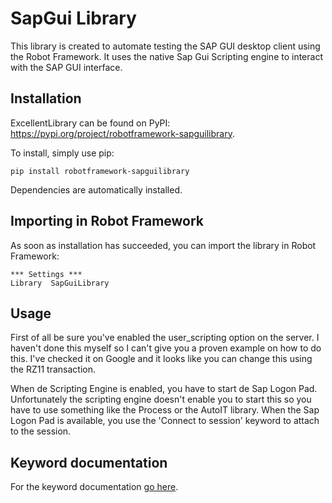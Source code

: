 # SapGui Library
This library is created to automate testing the SAP GUI desktop client using the Robot Framework. It uses the native Sap Gui Scripting engine to interact with the SAP GUI interface.

## Installation
ExcellentLibrary can be found on PyPI: https://pypi.org/project/robotframework-sapguilibrary.

To install, simply use pip:

```dos
pip install robotframework-sapguilibrary
```

Dependencies are automatically installed.

## Importing in Robot Framework
As soon as installation has succeeded, you can import the library in Robot Framework:

```robot
*** Settings ***
Library  SapGuiLibrary
```

## Usage
First of all be sure you've enabled the user_scripting option on the server. I haven't done this myself so I can't give you a proven example on how to do this. I've checked it on Google and it looks like you can change this using the RZ11 transaction.

When de Scripting Engine is enabled, you have to start de Sap Logon Pad. Unfortunately the scripting engine doesn't enable you to start this so you have to use something like the Process or the AutoIT library. When the Sap Logon Pad is available, you use the 'Connect to session' keyword to attach to the session.

## Keyword documentation
For the keyword documentation [go here](https://frankvanderkuur.github.io/SapGuiLibrary.html).
